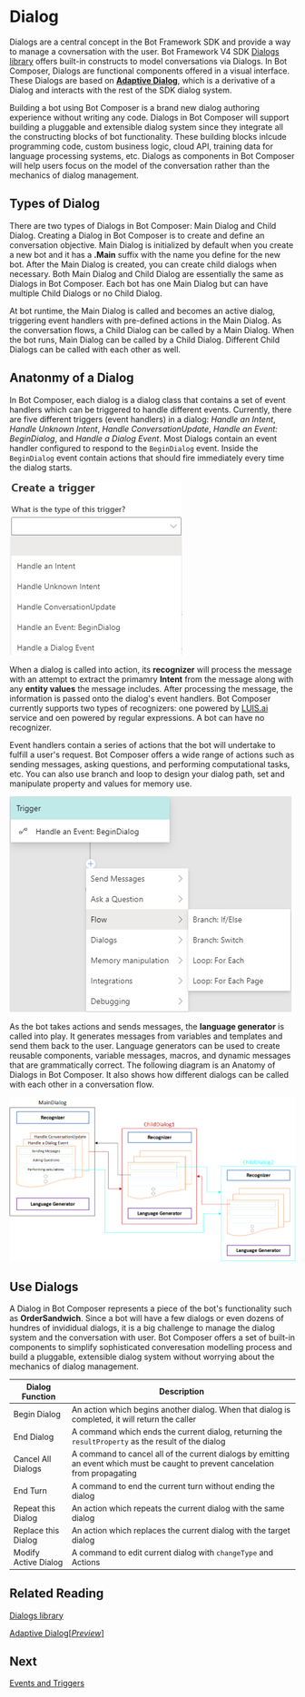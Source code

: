 # Dialog 

 Dialogs are a central concept in the Bot Framework SDK and provide a way to manage a covnersation with the user. Bot Framework V4 SDK [Dialogs library](https://docs.microsoft.com/en-us/azure/bot-service/bot-builder-concept-dialog?view=azure-bot-service-4.0#waterfall-dialogs) offers built-in constructs to model conversations via Dialogs. In Bot Composer, Dialogs are functional components offered in a visual interface. These Dialogs are based on [**Adaptive Dialog**](https://github.com/Microsoft/BotBuilder-Samples/tree/master/experimental/adaptive-dialog#readme), which is a derivative of a Dialog and interacts with the rest of the SDK dialog system. 
 
 Building a bot using Bot Composer is a brand new dialog authoring experience without writing any code. Dialogs in Bot Composer will support building a pluggable and extensible dialog system since they integrate all the constructing blocks of bot functionality. These building blocks inlcude programming code, custom business logic, cloud API, training data for language processing systems, etc. Dialogs as components in Bot Composer will help users focus on the model of the conversation rather than the mechanics of dialog management.  

## Types of Dialog  
There are two types of Dialogs in Bot Composer: Main Dialog and Child Dialog. Creating a Dialog in Bot Composer is to create and define an conversation objective. Main Dialog is initialized by default when you create a new bot and it has a **.Main** suffix with the name you define for the new bot. After the Main Dialog is created, you can create child dialogs when necessary. Both Main Dialog and Child Dialog are essentially the same as Dialogs in Bot Composer. Each bot has one Main Dialog but can have multiple Child Dialogs or no Child Dialog. 

At bot runtime, the Main Dialog is called and becomes an active dialog, triggering event handlers with pre-defined actions in the Main Dialog. As the conversation flows, a Child Dialog can be called by a Main Dialog. When the bot runs, Main Dialog can be called by a Child Dialog. Different Child Dialogs can be called with each other as well. 

## Anatonmy of a Dialog 
In Bot Composer, each dialog is a dialog class that contains a set of event handlers which can be triggered to handle different events. Currently, there are five different triggers (event handlers) in a dialog: _Handle an Intent_, _Handle Unknown Intent_, _Handle ConversationUpdate_, _Handle an Event: BeginDialog_, and _Handle a Dialog Event_. Most Dialogs contain an event handler configured to respond to the `BeginDialog` event. Inside the `BeginDialog` event contain actions that should fire immediately every time the dialog starts. 

![event handlers](./media/dialog/eventhandlers.png)

When a dialog is called into action, its **recognizer** will process the message with an attempt to extract the primamry **Intent** from the message along with any **entity values** the message includes. After processing the message, the information is passed onto the dialog's event handlers. Bot Composer currently supports two types of recognizers: one powered by [LUIS.ai](https://www.luis.ai/) service and oen powered by regular expressions. A bot can have no recognizer. 

Event handlers contain a series of actions that the bot will undertake to fulfill a user's request. Bot Composer offers a wide range of actions such as sending messages, asking questions, and performing computational tasks, etc. You can also use branch and loop to design your dialog path, set and manipulate property and values for memory use. 

![actions](./media/dialog/actions.png)

As the bot takes actions and sends messages, the **language generator** is called into play. It generates messages from variables and templates and send them back to the user. Language generators can be used to create reusable components, variable messages, macros, and dynamic messages that are grammatically correct. The following diagram is an Anatomy of Dialogs in Bot Composer. It also shows how different dialogs can be called with each other in a conversation flow. 

![dialog anatomy](./media/dialog/DialogAnatomy.png)

## Use Dialogs
A Dialog in Bot Composer represents a piece of the bot's functionality such as **OrderSandwich**. Since a bot will have a few dialogs or even dozens of hundres of invididual dialogs, it is a big challenge to manage the dialog system and the conversation with user. Bot Composer offers a set of built-in components to simplify sophisticated converesation modelling process and build a pluggable, extensible dialog system without worrying about the mechanics of dialog management. 

| Dialog Function      | Description                                                                                                                      |
| -------------------- | -------------------------------------------------------------------------------------------------------------------------------- |
| Begin Dialog         | An action which begins another dialog. When that dialog is completed, it will return the caller                                  |
| End Dialog           | A command which ends the current dialog, returning the `resultProperty` as the result of the dialog                              |
| Cancel All Dialogs   | A command to cancel all of the current dialogs by emitting an event which must be caught to prevent cancelation from propagating |
| End Turn             | A command to end the current turn without ending the dialog                                                                      |
| Repeat this Dialog   | An action which repeats the current dialog with the same dialog                                                                  |
| Replace this Dialog  | An action which replaces the current dialog with the target dialog                                                               |
| Modify Active Dialog | A command to edit current dialog with `changeType` and Actions                                                                   |

## Related Reading 
[Dialogs library](https://docs.microsoft.com/en-us/azure/bot-service/bot-builder-concept-dialog?view=azure-bot-service-4.0)

[Adaptive Dialog[_Preview_]](https://github.com/Microsoft/BotBuilder-Samples/tree/master/experimental/adaptive-dialog#readme)

## Next 
[Events and Triggers](https://github.com/microsoft/BotFramework-Composer/blob/master/docs/triggers_and_events.md)